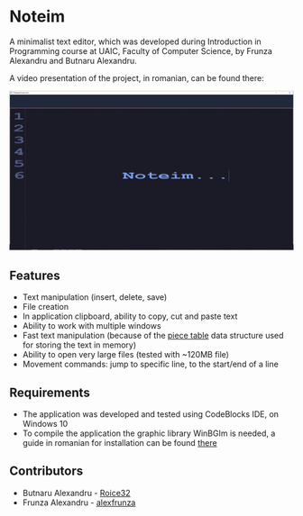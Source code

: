 # Noteim

A minimalist text editor, which was developed during Introduction in Programming course
at UAIC, Faculty of Computer Science, by Frunza Alexandru and Butnaru Alexandru.

A video presentation of the project, in romanian, can be found there:

[![Youtube link to video presentation](images/noteim.webp)](http://www.youtube.com/watch?v=kyyL8OA-hs4 "Noteim (The text editor)")

## Features

- Text manipulation (insert, delete, save)
- File creation
- In application clipboard, ability to copy, cut and paste text
- Ability to work with multiple windows
- Fast text manipulation (because of the [piece table](https://en.wikipedia.org/wiki/Piece_table)
data structure used for storing the text in memory)
- Ability to open very large files (tested with ~120MB file)
- Movement commands: jump to specific line, to the start/end of a line

## Requirements

- The application was developed and tested using CodeBlocks IDE, on Windows 10
- To compile the application the graphic library WinBGIm is needed, a guide in
romanian for installation can be found [there](https://profs.info.uaic.ro/~introp/curs2022-2023/lab5.html)

## Contributors

- Butnaru Alexandru - [Roice32](https://github.com/Roice32)
- Frunza Alexandru - [alexfrunza](https://github.com/alexfrunza)

